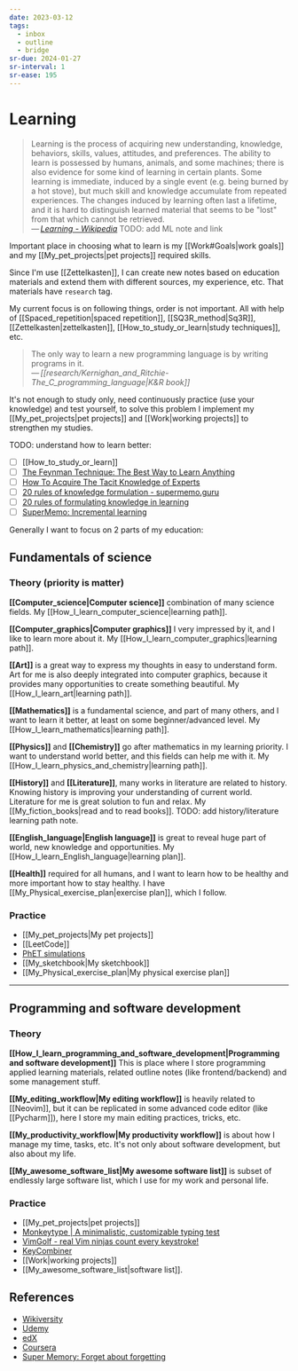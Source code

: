 ```yaml
---
date: 2023-03-12
tags:
  - inbox
  - outline
  - bridge
sr-due: 2024-01-27
sr-interval: 1
sr-ease: 195
---
```


# Learning

> Learning is the process of acquiring new understanding, knowledge, behaviors,
> skills, values, attitudes, and preferences. The ability to learn is possessed
> by humans, animals, and some machines; there is also evidence for some kind of
> learning in certain plants. Some learning is immediate, induced by a single
> event (e.g. being burned by a hot stove), but much skill and knowledge
> accumulate from repeated experiences. The changes induced by learning often
> last a lifetime, and it is hard to distinguish learned material that seems to
> be "lost" from that which cannot be retrieved.\
> — <cite>[Learning - Wikipedia](https://en.wikipedia.org/wiki/Learning)</cite>
TODO: add ML note and link

Important place in choosing what to learn is my [[Work#Goals|work goals]]
and my [[My_pet_projects|pet projects]] required skills.

Since I'm use [[Zettelkasten]], I can create new notes based on education
materials and extend them with different sources, my experience, etc. That
materials have `research` tag.

My current focus is on following things, order is not important. All with help
of [[Spaced_repetition|spaced repetition]], [[SQ3R_method|Sq3R]],
[[Zettelkasten|zettelkasten]], [[How_to_study_or_learn|study techniques]], etc.

> The only way to learn a new programming language is by writing programs
> in it.\
> — <cite>[[research/Kernighan_and_Ritchie-The_C_programming_language|K&R book]]</cite>

It's not enough to study only, need continuously practice (use your knowledge)
and test yourself, to solve this problem I implement my [[My_pet_projects|pet
projects]] and [[Work|working projects]] to strengthen my studies.


TODO: understand how to learn better:
- [ ] [[How_to_study_or_learn]]
- [ ] [The Feynman Technique: The Best Way to Learn Anything](https://fs.blog/feynman-technique/)
- [ ] [How To Acquire The Tacit Knowledge of Experts](https://commoncog.com/how-to-learn-tacit-knowledge/)
- [ ] [20 rules of knowledge formulation - supermemo.guru](https://supermemo.guru/wiki/20_rules_of_knowledge_formulation)
- [ ] [20 rules of formulating knowledge in learning](https://super-memory.com/articles/20rules.htm)
- [ ] [SuperMemo: Incremental learning](https://www.super-memory.com/help/il.htm)

Generally I want to focus on 2 parts of my education:


## Fundamentals of science

### Theory (priority is matter)

**[[Computer_science|Computer science]]** combination of many science fields.
My [[How_I_learn_computer_science|learning path]].

**[[Computer_graphics|Computer graphics]]** I very impressed by it, and I like
to learn more about it. My [[How_I_learn_computer_graphics|learning path]].

**[[Art]]** is a great way to express my thoughts in easy to understand form.
Art for me is also deeply integrated into computer graphics, because it provides
many opportunities to create something beautiful.
My [[How_I_learn_art|learning path]].

**[[Mathematics]]** is a fundamental science, and part of many others, and I
want to learn it better, at least on some beginner/advanced level.
My [[How_I_learn_mathematics|learning path]].

**[[Physics]]** and **[[Chemistry]]** go after mathematics in my learning
priority. I want to understand world better, and this fields can help me with
it. My [[How_I_learn_physics_and_chemistry|learning path]].

**[[History]]** and **[[Literature]]**, many works in literature are related to
history. Knowing history is improving your understanding of current world.
Literature for me is great solution to fun and relax. My
[[My_fiction_books|read and to read books]].
TODO: add history/literature learning path note.

**[[English_language|English language]]** is great to reveal huge part of
world, new knowledge and opportunities. My
[[How_I_learn_English_language|learning plan]].

**[[Health]]** required for all humans, and I want to learn how to be healthy
and more important how to stay healthy. I have
[[My_Physical_exercise_plan|exercise plan]], which I follow.

### Practice

- [[My_pet_projects|My pet projects]]
- [[LeetCode]]
- [PhET simulations](https://phet.colorado.edu/)
- [[My_sketchbook|My sketchbook]]
- [[My_Physical_exercise_plan|My physical exercise plan]]

---

## Programming and software development

### Theory

**[[How_I_learn_programming_and_software_development|Programming and software development]]**
This is place where I store programming applied learning materials, related
outline notes (like frontend/backend) and some management stuff.

**[[My_editing_workflow|My editing workflow]]** is heavily related to
[[Neovim]], but it can be replicated in some advanced code editor (like
[[Pycharm]]), here I store my main editing practices, tricks, etc.

**[[My_productivity_workflow|My productivity workflow]]** is about how I manage
my time, tasks, etc. It's not only about software development, but also about my life.

**[[My_awesome_software_list|My awesome software list]]** is subset of endlessly
large software list, which I use for my work and personal life.

### Practice

- [[My_pet_projects|pet projects]]
- [Monkeytype | A minimalistic, customizable typing test](https://monkeytype.com/)
- [VimGolf - real Vim ninjas count every keystroke!](https://www.vimgolf.com/)
- [KeyCombiner](https://keycombiner.com/)
- [[Work|working projects]]
- [[My_awesome_software_list|software list]].

## References

- [Wikiversity](https://www.wikiversity.org/)
- [Udemy](https://www.udemy.com/)
- [edX](https://www.edx.org/)
- [Coursera](https://www.coursera.org/)
- [Super Memory: Forget about forgetting](https://www.super-memory.com/)
